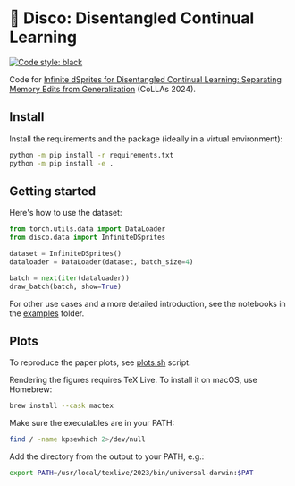 # 🪩 Disco: Disentangled Continual Learning

<p align="left">
<a href="https://github.com/psf/black"><img alt="Code style: black" src="https://img.shields.io/badge/code%20style-black-000000.svg"></a>
</p>

Code for [Infinite dSprites for Disentangled Continual Learning: Separating Memory Edits from Generalization](https://arxiv.org/abs/2312.16731) (CoLLAs 2024).

## Install

Install the requirements and the package (ideally in a virtual environment):

```bash
python -m pip install -r requirements.txt
python -m pip install -e .
```

## Getting started

Here's how to use the dataset:

```python
from torch.utils.data import DataLoader
from disco.data import InfiniteDSprites

dataset = InfiniteDSprites()
dataloader = DataLoader(dataset, batch_size=4)

batch = next(iter(dataloader))
draw_batch(batch, show=True)
```

For other use cases and a more detailed introduction, see the notebooks in the [examples](examples/) folder.

## Plots

To reproduce the paper plots, see [plots.sh](plots/plots.sh) script.

Rendering the figures requires TeX Live. To install it on macOS, use Homebrew:

```bash
brew install --cask mactex
```

Make sure the executables are in your PATH:

```bash
find / -name kpsewhich 2>/dev/null
```

Add the directory from the output to your PATH, e.g.:

```bash
export PATH=/usr/local/texlive/2023/bin/universal-darwin:$PAT
```
